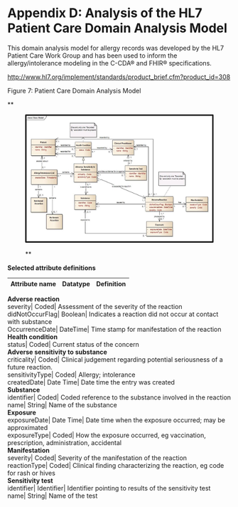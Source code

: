 # Appendix D: Analysis of the HL7 Patient Care Domain Analysis Model

This domain analysis model for allergy records was developed by the HL7 Patient Care Work Group and has been used to inform the allergy/intolerance modeling in the C-CDA® and FHIR® specifications.

<http://www.hl7.org/implement/standards/product_brief.cfm?product_id=308>

Figure 7: Patient Care Domain Analysis Model

**

<figure><img src="images/180920429.png" alt="" title=""><figcaption><p>**</p></figcaption></figure>

**Selected attribute definitions**

**Attribute name**| **Datatype**| **Definition**  
---|---|---  
**Adverse reaction**  
severity| Coded| Assessment of the severity of the reaction  
didNotOccurFlag| Boolean| Indicates a reaction did not occur at contact with substance  
OccurrenceDate| DateTime| Time stamp for manifestation of the reaction  
**Health condition**  
status| Coded| Current status of the concern  
**Adverse sensitivity to substance**  
criticality| Coded| Clinical judgement regarding potential seriousness of a future reaction.  
sensitivityType| Coded| Allergy; intolerance  
createdDate| Date Time| Date time the entry was created  
**Substance**  
identifier| Coded| Coded reference to the substance involved in the reaction  
name| String| Name of the substance  
**Exposure**  
exposureDate| Date Time| Date time when the exposure occurred; may be approximated  
exposureType| Coded| How the exposure occurred, eg vaccination, prescription, administration, accidental  
**Manifestation**  
severity| Coded| Severity of the manifestation of the reaction  
reactionType| Coded| Clinical finding characterizing the reaction, eg code for rash or hives  
**Sensitivity test**  
identifier| Identifier| Identifier pointing to results of the sensitivity test  
name| String| Name of the test
